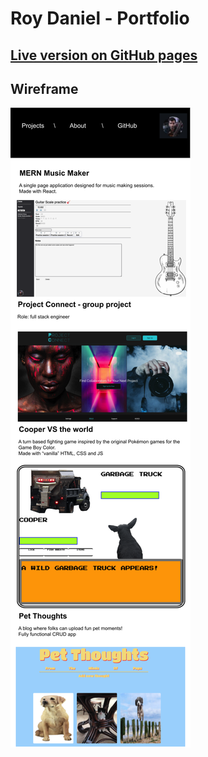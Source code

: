 # Roy Daniel - Portfolio

## [Live version on GitHub pages](https://fxcircus.github.io/portfolio/)

## Wireframe 
![wireframe](/public/Portfolio.png)

